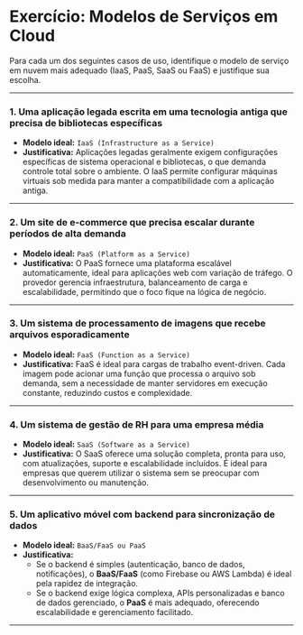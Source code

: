 # Exercício: Modelos de Serviços em Cloud

Para cada um dos seguintes casos de uso, identifique o modelo de serviço em nuvem mais adequado (IaaS, PaaS, SaaS ou FaaS) e justifique sua escolha.

---

### 1. Uma aplicação legada escrita em uma tecnologia antiga que precisa de bibliotecas específicas

- **Modelo ideal:** `IaaS (Infrastructure as a Service)`
- **Justificativa:** Aplicações legadas geralmente exigem configurações específicas de sistema operacional e bibliotecas, o que demanda controle total sobre o ambiente. O IaaS permite configurar máquinas virtuais sob medida para manter a compatibilidade com a aplicação antiga.

---

### 2. Um site de e-commerce que precisa escalar durante períodos de alta demanda

- **Modelo ideal:** `PaaS (Platform as a Service)`
- **Justificativa:** O PaaS fornece uma plataforma escalável automaticamente, ideal para aplicações web com variação de tráfego. O provedor gerencia infraestrutura, balanceamento de carga e escalabilidade, permitindo que o foco fique na lógica de negócio.

---

### 3. Um sistema de processamento de imagens que recebe arquivos esporadicamente

- **Modelo ideal:** `FaaS (Function as a Service)`
- **Justificativa:** FaaS é ideal para cargas de trabalho event-driven. Cada imagem pode acionar uma função que processa o arquivo sob demanda, sem a necessidade de manter servidores em execução constante, reduzindo custos e complexidade.

---

### 4. Um sistema de gestão de RH para uma empresa média

- **Modelo ideal:** `SaaS (Software as a Service)`
- **Justificativa:** O SaaS oferece uma solução completa, pronta para uso, com atualizações, suporte e escalabilidade incluídos. É ideal para empresas que querem utilizar o sistema sem se preocupar com desenvolvimento ou manutenção.

---

### 5. Um aplicativo móvel com backend para sincronização de dados

- **Modelo ideal:** `BaaS/FaaS ou PaaS`
- **Justificativa:** 
  - Se o backend é simples (autenticação, banco de dados, notificações), o **BaaS/FaaS** (como Firebase ou AWS Lambda) é ideal pela rapidez de integração.
  - Se o backend exige lógica complexa, APIs personalizadas e banco de dados gerenciado, o **PaaS** é mais adequado, oferecendo escalabilidade e gerenciamento facilitado.

---
